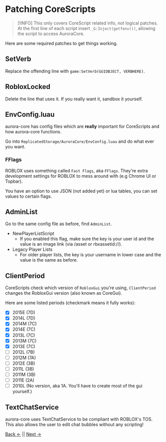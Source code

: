 # Patching CoreScripts
> [!INFO]
> This only covers CoreScript related info, not logical patches.
At the first line of each script insert `_G:Inject(getfenv())`, allowing the script to access AuroraCore.

Here are some required patches to get things working.
## SetVerb
Replace the offending line with `game:SetVerb(GUIOBJECT, VERBHERE)`.
## RobloxLocked
Delete the line that uses it. If you really want it, sandbox it yourself.
## EnvConfig.luau
aurora-core has config files which are **really** important for CoreScripts and how aurora-core functions.

Go into `ReplicatedStorage/AuroraCore/EnvConfig.luau` and do what ever you want.
### FFlags
ROBLOX uses something called `Fast Flags`, aka `FFlags`. They're extra development settings for ROBLOX to mess around with (e.g Chrome UI or Topbar).

You have an option to use JSON (not added yet) or lua tables, you can set values to certain flags.
## AdminList
Go to the same config file as before, find `AdminList`.
* NewPlayerListScript
    * If you enabled this flag, make sure the key is your user id and the value is an image link (via /asset or rbxassetid://).
* Legacy Player Lists
    * For older player lists, the key is your username in lower case and the value is the same as before.
## ClientPeriod
CoreScripts check which version of `RobloxGui` you're using, `ClientPeriod` changes the RobloxGui version (also known as CoreGui).

Here are some listed periods (checkmark means it fully works):
- [x] 2015E (7D)
- [x] 2014L (7D)
- [x] 2014M (7C)
- [x] 2014E (7C)
- [x] 2013L (7C)
- [x] 2013M (7C)
- [x] 2013E (7C)
- [ ] 2012L (7B)
- [ ] 2012M (7A)
- [ ] 2012E (3B)
- [ ] 2011L (3B)
- [ ] 2011M (3B)
- [ ] 2011E (2A)
- [ ] 2010L (No version, aka 1A. You'll have to create most of the gui yourself.)
## TextChatService
aurora-core uses TextChatService to be compliant with ROBLOX's TOS. This also allows the user to edit chat bubbles without any scripting!

[Back <-](/docs/Info/Permissions.md) || [Next ->](/docs/Info/ROJO.md)